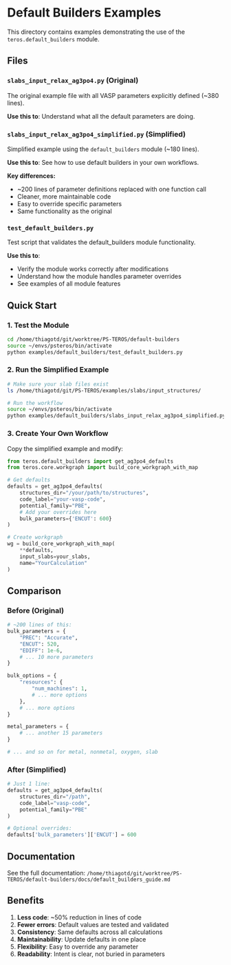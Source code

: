 # Default Builders Examples

This directory contains examples demonstrating the use of the `teros.default_builders` module.

## Files

### `slabs_input_relax_ag3po4.py` (Original)
The original example file with all VASP parameters explicitly defined (~380 lines).

**Use this to**: Understand what all the default parameters are doing.

### `slabs_input_relax_ag3po4_simplified.py` (Simplified)
Simplified example using the `default_builders` module (~180 lines).

**Use this to**: See how to use default builders in your own workflows.

**Key differences:**
- ~200 lines of parameter definitions replaced with one function call
- Cleaner, more maintainable code
- Easy to override specific parameters
- Same functionality as the original

### `test_default_builders.py`
Test script that validates the default_builders module functionality.

**Use this to**: 
- Verify the module works correctly after modifications
- Understand how the module handles parameter overrides
- See examples of all module features

## Quick Start

### 1. Test the Module

```bash
cd /home/thiagotd/git/worktree/PS-TEROS/default-builders
source ~/envs/psteros/bin/activate
python examples/default_builders/test_default_builders.py
```

### 2. Run the Simplified Example

```bash
# Make sure your slab files exist
ls /home/thiagotd/git/PS-TEROS/examples/slabs/input_structures/

# Run the workflow
source ~/envs/psteros/bin/activate
python examples/default_builders/slabs_input_relax_ag3po4_simplified.py
```

### 3. Create Your Own Workflow

Copy the simplified example and modify:

```python
from teros.default_builders import get_ag3po4_defaults
from teros.core.workgraph import build_core_workgraph_with_map

# Get defaults
defaults = get_ag3po4_defaults(
    structures_dir="/your/path/to/structures",
    code_label="your-vasp-code",
    potential_family="PBE",
    # Add your overrides here
    bulk_parameters={'ENCUT': 600}
)

# Create workgraph
wg = build_core_workgraph_with_map(
    **defaults,
    input_slabs=your_slabs,
    name="YourCalculation"
)
```

## Comparison

### Before (Original)

```python
# ~200 lines of this:
bulk_parameters = {
    "PREC": "Accurate",
    "ENCUT": 520,
    "EDIFF": 1e-6,
    # ... 10 more parameters
}

bulk_options = {
    "resources": {
        "num_machines": 1,
        # ... more options
    },
    # ... more options
}

metal_parameters = {
    # ... another 15 parameters
}

# ... and so on for metal, nonmetal, oxygen, slab
```

### After (Simplified)

```python
# Just 1 line:
defaults = get_ag3po4_defaults(
    structures_dir="/path",
    code_label="vasp-code",
    potential_family="PBE"
)

# Optional overrides:
defaults['bulk_parameters']['ENCUT'] = 600
```

## Documentation

See the full documentation: `/home/thiagotd/git/worktree/PS-TEROS/default-builders/docs/default_builders_guide.md`

## Benefits

1. **Less code**: ~50% reduction in lines of code
2. **Fewer errors**: Default values are tested and validated
3. **Consistency**: Same defaults across all calculations
4. **Maintainability**: Update defaults in one place
5. **Flexibility**: Easy to override any parameter
6. **Readability**: Intent is clear, not buried in parameters
